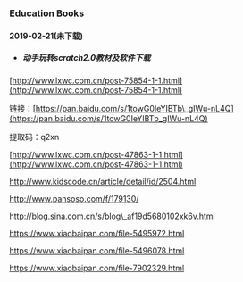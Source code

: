 ### Education Books

#### 2019-02-21\(未下载\)

* ##### 动手玩转scratch2.0教材及软件下载

[http://www.lxwc.com.cn/post-75854-1-1.html](http://www.lxwc.com.cn/post-75854-1-1.html)

链接：[https://pan.baidu.com/s/1towG0IeYIBTb\_gIWu-nL4Q](https://pan.baidu.com/s/1towG0IeYIBTb_gIWu-nL4Q)

提取码：q2xn

[http://www.lxwc.com.cn/post-47863-1-1.html](http://www.lxwc.com.cn/post-47863-1-1.html)

http://www.kidscode.cn/article/detail/id/2504.html

http://www.pansoso.com/f/179130/

http://blog.sina.com.cn/s/blog\_af19d5680102xk6v.html

https://www.xiaobaipan.com/file-5495972.html

https://www.xiaobaipan.com/file-5496078.html

https://www.xiaobaipan.com/file-7902329.html

